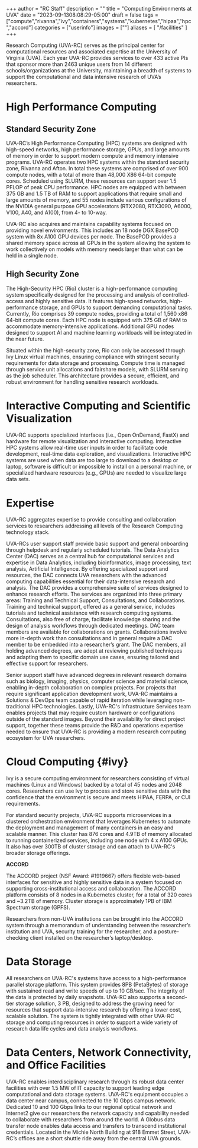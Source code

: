 +++
author = "RC Staff"
description = ""
title = "Computing Environments at UVA"
date = "2023-09-1308:08:29-05:00"
draft = false
tags = ["compute","rivanna","ivy","containers","systems","kubernetes","hipaa","hpc","accord"]
categories = ["userinfo"]
images = [""]
aliases = [ "/facilities" ]
+++

Research Computing (UVA-RC) serves as the principal center for computational resources and associated expertise at the University of Virginia (UVA). Each year UVA-RC provides services to over 433 active PIs that sponsor more than 2463 unique users from 14 different schools/organizations at the University, maintaining a breadth of systems to support the computational and data intensive research of UVA’s researchers.

# High Performance Computing 

## Standard Security Zone

UVA-RC’s High Performance Computing (HPC) systems are designed with high-speed networks, high performance storage, GPUs, and large amounts of memory in order to support modern compute and memory intensive programs. UVA-RC operates two HPC systems within the standard security zone, Rivanna and Afton. In total these systems are comprised of over 900 compute nodes, with a total of more than 48,000 X86 64-bit compute cores. Scheduled using SLURM, these resources can support over 1.5 PFLOP of peak CPU performance. HPC nodes are equipped with between 375 GB and 1.5 TB of RAM to support applications that require small and large amounts of memory, and 55 nodes include various configurations of the NVIDIA general purpose GPU accelerators (RTX2080, RTX3090, A6000, V100, A40, and A100), from 4- to 10-way.

UVA-RC also acquires and maintains capability systems focused on providing novel environments. This includes an 18 node DGX BasePOD system with 8x A100 GPU devices per node. The BasePOD provides a shared memory space across all GPUs in the system allowing the system to work collectively on models with memory needs larger than what can be held in a single node.

## High Security Zone

The High-Security HPC (Rio) cluster is a high-performance computing system specifically designed for the processing and analysis of controlled-access and highly sensitive data. It features high-speed networks, high-performance storage, and GPUs to support demanding computational tasks. Currently, Rio comprises 39 compute nodes, providing a total of 1,560 x86 64-bit compute cores. Each HPC node is equipped with 375 GB of RAM to accommodate memory-intensive applications. Additional GPU nodes designed to support AI and machine learning workloads will be integrated in the near future. 

Situated within the high-security zone, Rio can only be accessed through Ivy Linux virtual machines, ensuring compliance with stringent security requirements for data storage and processing. Compute time is managed through service unit allocations and fairshare models, with SLURM serving as the job scheduler. This architecture provides a secure, efficient, and robust environment for handling sensitive research workloads.

# Interactive Computing and Scientific Visualization 

UVA-RC supports specialized interfaces (i.e., Open OnDemand, FastX) and hardware for remote visualization and interactive computing. Interactive HPC systems allow real-time user inputs in order to facilitate code development, real-time data exploration, and visualizations. Interactive HPC systems are used when data are too large to download to a desktop or laptop, software is difficult or impossible to install on a personal machine, or specialized hardware resources (e.g., GPUs) are needed to visualize large data sets.

# Expertise 

UVA-RC aggregates expertise to provide consulting and collaboration services to researchers addressing all levels of the Research Computing technology stack.

UVA-RCs user support staff provide basic support and general onboarding through helpdesk and regularly scheduled tutorials. The Data Analytics Center (DAC) serves as a central hub for computational services and expertise in Data Analytics, including bioinformatics, image processing, text analysis, Artificial Intelligence. By offering specialized support and resources, the DAC connects UVA researchers with the advanced computing capabilities essential for their data-intensive research and analysis. The DAC provides a comprehensive suite of services designed to enhance research efforts. The services are organized into three primary areas: Training and Technical Support, Consultations, and Collaborations. Training and technical support, offered as a general service, includes tutorials and technical assistance with research computing systems. Consultations, also free of charge, facilitate knowledge sharing and the design of analysis workflows through dedicated meetings. DAC team members are available for collaborations on grants. Collaborations involve more in-depth work than consultations and in general require a DAC member to be embedded into a researcher’s grant. The DAC members, all holding advanced degrees, are adept at reviewing published techniques and adapting them to specific domain use cases, ensuring tailored and effective support for researchers.

Senior support staff have advanced degrees in relevant research domains such as biology, imaging, physics, computer science and material science, enabling in-depth collaboration on complex projects. For projects that require significant application development work, UVA-RC maintains a Solutions & DevOps team capable of rapid iteration while leveraging non-traditional HPC technologies. Lastly, UVA-RC's Infrastructure Services team enables projects that may require custom hardware or configurations outside of the standard images. Beyond their availability for direct project support, together these teams provide the R&D and operations expertise needed to ensure that UVA-RC is providing a modern research computing ecosystem for UVA researchers.

# Cloud Computing {#ivy}

Ivy is a secure computing environment for researchers consisting of virtual machines (Linux and Windows) backed by a total of 45 nodes and 2048 cores. Researchers can use Ivy to process and store sensitive data with the confidence that the environment is secure and meets HIPAA, FERPA, or CUI requirements.

For standard security projects, UVA-RC supports microservices in a clustered orchestration environment that leverages Kubernetes to automate the deployment and management of many containers in an easy and scalable manner. This cluster has 876 cores and 4.9TB of memory allocated to running containerized services, including one node with 4 x A100 GPUs. It also has over 300TB of cluster storage and can attach to UVA-RC's broader storage offerings. 

**ACCORD**

The ACCORD project (NSF Award: #1919667) offers flexible web-based interfaces for sensitive and highly sensitive data in a system focused on supporting cross-institutional access and collaboration. The ACCORD platform consists of 8 nodes in a Kubernetes cluster, for a total of 320 cores and ~3.2TB of memory. Cluster storage is approximately 1PB of IBM Spectrum storage (GPFS).

Researchers from non-UVA institutions can be brought into the ACCORD system through a memorandum of understanding between the researcher’s institution and UVA, security training for the researcher, and a posture-checking client installed on the researcher’s laptop/desktop. 

# Data Storage 

All researchers on UVA-RC's systems have access to a high-performance parallel storage platform. This system provides 8PB (PetaBytes) of storage with sustained read and write speeds of up to 10 GB/sec. The integrity of the data is protected by daily snapshots. UVA-RC also supports a second-tier storage solution, 3 PB, designed to address the growing need for resources that support data-intensive research by offering a lower cost, scalable solution. The system is tightly integrated with other UVA-RC storage and computing resources in order to support a wide variety of research data life cycles and data analysis workflows. 

# Data Centers, Network Connectivity, and Office Facilities 

UVA-RC enables interdisciplinary research through its robust data center facilities with over 1.5 MW of IT capacity to support leading edge computational and data storage systems. UVA-RC's equipment occupies a data center near campus, connected to the 10 Gbps campus network. Dedicated 10 and 100 Gbps links to our regional optical network and Internet2 give our researchers the network capacity and capability needed to collaborate with researchers from around the world. A Globus data transfer node enables data access and transfers to transcend institutional credentials. Located in the Michie North Building at 918 Emmet Street, UVA-RC’s offices are a short shuttle ride away from the central UVA grounds.
